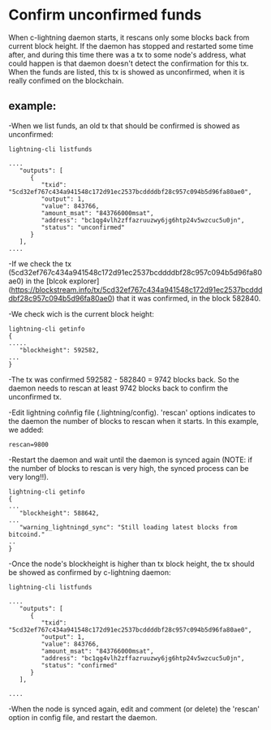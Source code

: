 # Confirm unconfirmed funds

When c-lightning daemon starts, it rescans only some blocks back from current block height. If the daemon has stopped and restarted some time after, and during this time there was a tx to some node's address, what could happen is that daemon doesn't detect the confirmation for this tx. When the funds are listed, this tx is showed as unconfirmed, when it is really confimed on the blockchain.

## example:

-When we list funds, an old tx that should be confirmed is showed as unconfirmed:

```
lightning-cli listfunds

....
   "outputs": [
      {
         "txid": "5cd32ef767c434a941548c172d91ec2537bcddddbf28c957c094b5d96fa80ae0",
         "output": 1,
         "value": 843766,
         "amount_msat": "843766000msat",
         "address": "bc1qg4vlh2zffazruuzwy6jg6htp24v5wzcuc5u0jn",
         "status": "unconfirmed"
      }
   ],
....
```
-If we check the tx (5cd32ef767c434a941548c172d91ec2537bcddddbf28c957c094b5d96fa80ae0) in the [blcok explorer] (https://blockstream.info/tx/5cd32ef767c434a941548c172d91ec2537bcddddbf28c957c094b5d96fa80ae0) that it was confirmed, in the block 582840.

-We check wich is the current block height:
```
lightning-cli getinfo
{
.....
   "blockheight": 592582,
...
}
```
-The tx was confirmed 592582 - 582840 = 9742 blocks back. So the daemon needs to rescan at least 9742 blocks back to confirm the unconfirmed tx. 

-Edit lightning coñnfig file (.lightning/config). 'rescan' options indicates to the daemon the number of blocks to rescan when it starts. In this example, we added:
```
rescan=9800
```
-Restart the daemon and wait until the daemon is synced again (NOTE: if the number of blocks to rescan is very high, the synced process can be very long!!).

```
lightning-cli getinfo
{
...
   "blockheight": 588642,
...
   "warning_lightningd_sync": "Still loading latest blocks from bitcoind."
..
}
```
-Once the node's blockheight is higher than tx block height, the tx should be showed as confirmed by c-lightning daemon:

```
lightning-cli listfunds

....
   "outputs": [
      {
         "txid": "5cd32ef767c434a941548c172d91ec2537bcddddbf28c957c094b5d96fa80ae0",
         "output": 1,
         "value": 843766,
         "amount_msat": "843766000msat",
         "address": "bc1qg4vlh2zffazruuzwy6jg6htp24v5wzcuc5u0jn",
         "status": "confirmed"
      }
   ],

....
```
-When the node is synced again, edit and comment (or delete) the 'rescan' option in config file, and restart the daemon.



